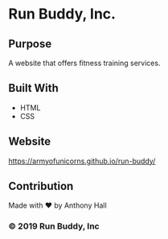 # Run Buddy, Inc.

## Purpose
A website that offers fitness training services.

## Built With
* HTML
* CSS

## Website
https://armyofunicorns.github.io/run-buddy/

## Contribution
Made with ❤️ by Anthony Hall

### ©️ 2019 Run Buddy, Inc 
